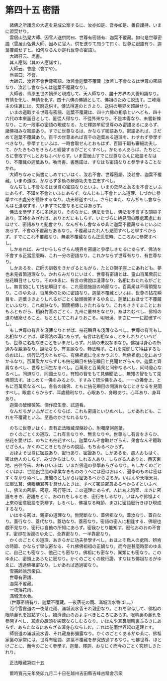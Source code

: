 # 第四十五 密語
　諸佛之所護念の大道を見成公案するに、汝亦如是、吾亦如是、善自護持、いまに證契せり。  
　雲居山弘覺大師、因官人送供問曰、世尊有密語有、迦葉不覆藏。如何是世尊密語（雲居山弘覺大師、因みに官人、供を送りて問うて曰く、世尊に密語有り、迦葉覆藏せずと。如何ならんか是れ世尊の密語）。  
　大師召云、尚書。  
　其人應諾（其の人應諾す）。  
　大師云、會麼（會すや）。  
　尚書曰、不會。  
　大師云、汝若不會世尊密語、汝若會迦葉不覆藏（汝若し不會なるは世尊の密語なり、汝若し會ならんは迦葉不覆藏なり）。  
　大師者、靑原五世の嫡孫と現成して、天人師なり、盡十方界の大善知識なり。有情󠄁を化し、無情󠄁を化す。四十六佛の佛嫡として、佛祖のために說法す。三峰庵主の住裏には、天廚送供す。傳法得道のときより、送供の境界を超越せり。  
　いまの道取する世尊有密語、迦葉不覆藏は、四十六佛の相承といへども、四十六代の本來面目として、匪從人得なり、不從外來なり。不是本得なり、未嘗新條なり。この一段事の密語の現成なる、ただ釋迦牟尼世尊のみ密語あるにあらず、諸佛祖みな密語あり。すでに世尊なるは、かならず密語あり。密語あれば、さだめて迦葉不覆藏あり。百千の世尊あれば百千の迦葉ある道理を、わすれず參學すべきなり。參學すといふは、一時會取せんとおもはず、百廻千廻も審細功夫して、かたきものをきらんと經營するがごとくすべし。かたる人あらば、たちどころに會取すべしとおもふべからず。いま雲居山すでに世尊ならんに密語そなはり、不覆藏の迦葉あり。喚尚書、書應諾は、すなはち密語なりと參學することなかれ。  
　大師ちなみに尚書にしめすにいはく、汝若不會、世尊密語、汝若會、迦葉不覆藏。いまの道取、かならず多劫の辨道功夫を立志すべし。  
　なんぢもし不會なるは世尊の密語なりといふ、いまの茫然とあるを不會といふにあらず、不知を不會といふにあらず。なんじもし不會といふ道理、しづかに參學すべき處分を聽許するなり。功夫辨道すべし。さらにまた、なんぢもし會ならんはと道取する、いますでに會なるとにはあらず。  
　佛法を參學するに多途あり。そのなかに、佛法を會し、佛法を不會する關棙子あり。正師をみざれば、ありとだにもしらず、いたづらに絶見聞の眼處耳處におほせて、密語ありと亂會せり。なんぢもし會なるゆゑに迦葉不覆藏なるといふにあらず、不會の不覆藏もあるなり。不覆藏はたれ人も見聞すべしと學すべからず。すでにこれ不覆藏なり、無處不覆藏ならん正恁麼時、こころみに參究すべし。  
　しかあれば、みづからしらざらん境界を密語と參學しきたるにあらず、佛法を不會する正當恁麼時、これ一分の密語なり。これかならず世尊有なり、有世尊なり。  
　しかあるを、正師の訓敎をきかざるともがら、たとひ獅子座上にあれども、夢也未見者箇道理なり。かれらみだりにいはく、世尊有密語とは、靈山百萬衆前に拈花瞬目せしなり。そのゆゑに、有言の佛說は淺薄なり、名相にわたれるがごとし。無言說にして拈花瞬目する、これ密語施設の時節なり。百萬衆は不得領覽なり。このゆゑは、百萬衆のために密語なり。迦葉不覆藏といふは、世尊の拈花瞬目を、迦葉さきよりしれるがごとく破顔微笑するゆゑに、迦葉におほせて不覆藏といふなり。これ眞訣なり。箇箇相傳しきたれるなり。これをききてまことにおもふともがら、稻麻竹葦のごとく、九州に叢林をなせり。あはれむべし、佛祖の道の破癈せること、もととしてこれよりおこる。明眼漢、まさに一一に勘破すべし。  
　もし世尊の有言を淺薄なりとせば、拈花瞬目も淺薄なるべし。世尊の有言もし名相なりとせば、學佛法の漢にあらず。有言は名相なることをしれりといへども、世尊に名相なきことをいまだしらず。凡情󠄁の未脫なるなり。佛祖は身心の所通みな脫落なり。說法なり、有言說なり、轉法輪す。これを見聞して得益するものおほし。信行法行のともがら、有佛祖處に化をかうぶり、無佛祖處に化にあづかるなり。百萬衆かならずしも拈花瞬目を拈花瞬目と見聞せざらんや。迦葉と齊肩なるべし、世尊と同生なるべし。百萬衆と百萬衆と同參なるべし、同時發心なるべし。同道なり、同國土なり。有知の智をもて見佛聞法し、無知の智をもて見佛聞法す。はじめて一佛をみるより、すすみて恆沙佛をみる。一一の佛會上、ともに百萬衆なるべし。各各の諸佛、ともに拈花瞬目の開演おなじときなるを見聞すべし。眼處くらからず、耳處聽利なり。心眼あり、身眼あり。心耳あり、身耳あり。  
　迦葉の破顔微笑、儞作麼生會、試道看。  
　なんだちがいふがごとくならば、これも密語といひぬべし。しかあれども、これを不覆藏といふ、至愚のかさなれるなり。  
  
　のちに世尊いはく、吾有正法眼藏涅槃妙心、附囑摩訶迦葉。  
　かくのごとくの道取、これ有言なりや、無言なりや。世尊もし有言をきらひ、拈花を愛せば、のちにも拈花すべし。迦葉なんぞ會取せざらん、衆會なんぞ聽取せざらん。かくのごときともがらの說話、もちゐるべからず。  
　おほよそ世尊に密語あり、密行あり、密證あり。しかあるを、愚人おもはく、密は他人のしらず、みづからはしり、しれる人あり、しらざる人ありと、西天東地、古往今來、おもひいふは、いまだ佛道の參學あらざるなり。もしかくのごとくいはば、世間出世間の學業なきもののうへには密はおほく、遍學のものは密はすくなかりぬべし。廣聞のともがらは密あるべからざるか。いはんや天眼天耳、法眼法耳、佛眼佛耳等を具せんときは、すべて密語密意あるべからずといふべし。佛法の密語、密意、密行等は、この道理にあらず。人にあふ時節、まさに密語をきき、密語をとく。おのれをしるとき、密行をしるなり。いはんや佛祖よく上來の密意密語を究辨す。しるべし、佛祖なる時節、まさに密語密行きほひ現成するなり。  
　いはゆる密は、親密の道理なり。無間斷なり、蓋佛祖なり。蓋汝なり、蓋自なり。蓋行なり、蓋代なり。蓋功なり、蓋密なり。密語の密人に相逢する、佛眼也覷不見なり。密行は自他の所知にあらず。密我ひとり能知す。密他おのおの不會す。密却在汝邊のゆゑに、全靠密なり、一半靠密なり。  
　かくのごとくの道理、あきらかに功夫參學すべし。おほよそ爲人の處所、辨肯の時節、かならず擧似密なる、それ佛佛祖祖の正嫡なり。而今是甚麼時節のゆゑに、自己にも密なり、他己にも密なり。佛祖にも密なり、異類にも密なり。このゆゑに、密頭上あらたに密なり。かくのごとくの敎行證、すなはち佛祖なるがゆゑに、透過佛祖密なり。しかあれば透過密なり。  
　雪竇師翁示衆曰、  
　世尊有密語、  
　迦葉不覆藏。  
　一夜落花雨、  
　滿城流水香。  
　（世尊密語有り、迦葉不覆藏。一夜落花の雨、滿城流水香ばし。）  
　而今雪竇道の一夜落花雨、滿城流水香それ親密なり。これを擧似して、佛祖の眼睛鼻孔を撿點すべし。臨濟德山のおよぶべきところにあらず。眼睛裏の鼻孔を參開すべし、耳處の鼻頭を尖聰ならしむるなり。いはんや耳鼻眼睛裏ふるきにあらず、あらたなるにあらざる渾身心ならしむ。これは花雨世界起の道理とす。  
　師翁道の滿城流水香、それ藏身影彌露なり。かくのごとくあるがゆゑに、佛祖家裏の家常には、世尊有密語、迦葉不覆藏を參究透過するなり。七佛世尊、ほとけごとに、而今のごとく參學す。迦葉、釋迦、おなじく而今のごとく究辨しきたれり。  
  
　正法眼藏第四十五  
  
　爾時寬元元年癸卯九月二十日在越州吉田縣吉峰古精舍示衆